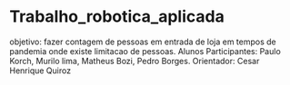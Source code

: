 # Trabalho_robotica_aplicada
objetivo: fazer contagem de pessoas em entrada de loja em tempos de pandemia onde existe limitacao de pessoas.
Alunos Participantes: Paulo Korch, Murilo lima, Matheus Bozi, Pedro Borges.
Orientador: Cesar Henrique Quiroz
